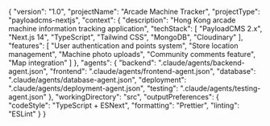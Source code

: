 {
  "version": "1.0",
  "projectName": "Arcade Machine Tracker",
  "projectType": "payloadcms-nextjs",
  "context": {
    "description": "Hong Kong arcade machine information tracking application",
    "techStack": [
      "PayloadCMS 2.x",
      "Next.js 14",
      "TypeScript",
      "Tailwind CSS",
      "MongoDB",
      "Cloudinary"
    ],
    "features": [
      "User authentication and points system",
      "Store location management",
      "Machine photo uploads",
      "Community comments feature",
      "Map integration"
    ]
  },
  "agents": {
    "backend": ".claude/agents/backend-agent.json",
    "frontend": ".claude/agents/frontend-agent.json",
    "database": ".claude/agents/database-agent.json",
    "deployment": ".claude/agents/deployment-agent.json",
    "testing": ".claude/agents/testing-agent.json"
  },
  "workingDirectory": "src",
  "outputPreferences": {
    "codeStyle": "TypeScript + ESNext",
    "formatting": "Prettier",
    "linting": "ESLint"
  }
}